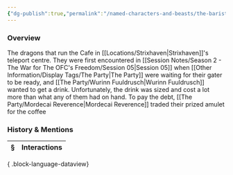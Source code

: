 ```yaml
---
{"dg-publish":true,"permalink":"/named-characters-and-beasts/the-barista-dragon/","tags":["NPC"],"updated":"2025-08-11T11:53:32.070+01:00"}
---
```



### Overview
The dragons that run the Cafe in [[Locations/Strixhaven\|Strixhaven]]'s teleport centre. They were first encountered in [[Session Notes/Season 2 - The War for The OFC's Freedom/Session 05\|Session 05]] when [[Other Information/Display Tags/The Party\|The Party]] were waiting for their gater to be ready, and [[The Party/Wurinn Fuuldrusch\|Wurinn Fuuldrusch]] wanted to get a drink. Unfortunately, the drink was sized and cost a lot more than what any of them had on hand. To pay the debt, [[The Party/Mordecai Reverence\|Mordecai Reverence]] traded their prized amulet for the coffee 

### History & Mentions
| § | Interactions |
| - | ------------ |

{ .block-language-dataview}